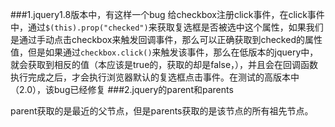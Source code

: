 ###1.jquery1.8版本中，有这样一个bug
 给checkbox注册click事件，在click事件中，通过`$(this).prop("checked")`来获取复选框是否被选中这个属性，如果我们是通过手动点击checkbox来触发回调事件，那么可以正确获取到checked的属性值，但是如果通过`checkbox.click()`来触发该事件，那么在低版本的jquery中，就会获取到相反的值（本应该是true的，获取的却是false，），并且会在回调函数执行完成之后，才会执行浏览器默认的复选框点击事件。在测试的高版本中（2.0），该bug已经修复
###2.jquery的parent和parents

parent获取的是最近的父节点，但是parents获取的是该节点的所有祖先节点。